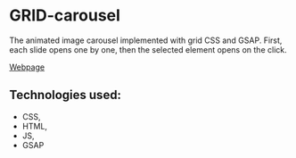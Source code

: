 # GRID-carousel

The animated image carousel implemented with grid CSS and GSAP. First, each slide opens one by one, then the selected element opens on the click.

[Webpage](https://anastasiia-sharkova.github.io/GRID-carousel/)

## Technologies used:
* CSS,
* HTML,
* JS,
* GSAP